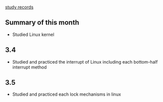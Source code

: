 [study records](https://github.com/vacu9708/Study-records)
## Summary of this month
- Studied Linux kernel
## 3.4
- Studied and practiced the interrupt of Linux including each bottom-half interrupt method
## 3.5
- Studied and practiced each lock mechanisms in linux
